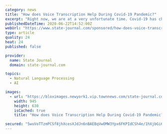 ```yaml
---
category: news
title: "How does Voice Transcription Help During Covid-19 Pandemic?"
excerpt: "Right now, we are at a very unfortunate time. Covid-19 has changed the way that we do business, and some might even say that these changes are going to carry"
publishedDateTime: 2020-06-22T14:52:00Z
webUrl: "https://www.state-journal.com/sponsored/how-does-voice-transcription-help-during-covid-19-pandemic/article_f0f74378-b497-11ea-a2ba-eb0cb9010abf.html"
type: article
quality: 24
heat: 24
published: false

provider:
  name: State Journal
  domain: state-journal.com

topics:
  - Natural Language Processing
  - AI

images:
  - url: "https://bloximages.newyork1.vip.townnews.com/state-journal.com/content/tncms/assets/v3/editorial/3/52/3524649a-b498-11ea-ada6-43d22f0e679c/5ef0c6223dbeb.image.jpg?resize=945%2C630"
    width: 945
    height: 630
    isCached: true
    title: "How does Voice Transcription Help During Covid-19 Pandemic?"

secured: "5wuVoTTzmPCSf8jhXcesXJdJn6nBAEBqVwOMW3Ypx6FKPIdCSh4e/1hXjbGi6PbqOgN9xQ4rlNTsiacXxpL7zPbDUAusZ/DBrjsDp73Wk7JGJ+iIdORr13zwK85IGMBRF/6wHpD7EmBBg4tKK7MqiuqiBcjElNRW7qxeNMPHAGFNYFZFegzXPlPqiD7SFWcK5zDL3QqIqLRNKb+fP6izGwNmKTbeguJzL8XKwPQG4aFfgoumuecTrZ9RfgMk8vSLF2T5jRsFZoCc0/pXkR6b31J84Kb8jV0GQN7PZKdgXgzIE0GNocch8C53vSYA1I95u+Fzrov5K+1iahaicLuQLg==;nH9Dh6zXxV2KDirzJZ9cjQ=="
---
```


